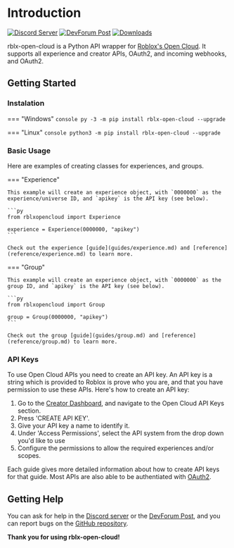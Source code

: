 # Introduction

[![Discord Server](https://img.shields.io/badge/dynamic/json?url=https%3A%2F%2Fdiscord.com%2Fapi%2Fv10%2Finvites%2F4CSc9E5uQy%3Fwith_counts%3Dtrue&query=%24.approximate_member_count&suffix=%20members&style=for-the-badge&logo=discord&logoColor=white&label=Discord%20Server&labelColor=%235865F2&color=%23353535)](https://discord.gg/4CSc9E5uQy)
[![DevForum Post](https://img.shields.io/badge/dynamic/json?url=https%3A%2F%2Fdevforum.roproxy.com%2Ft%2F1991959.json&query=%24.like_count&suffix=%20Likes&style=for-the-badge&logo=robloxstudio&logoColor=white&label=DevForum%20Post&labelColor=%23009fff&color=%23353535)](https://devforum.roblox.com/t/1991959)
[![Downloads](https://img.shields.io/pypi/dm/rblx-open-cloud?style=for-the-badge&logo=pypi&logoColor=white&label=PyPi%20Downloads&labelColor=%23006dad&color=%23353535)](https://pypi.org/project/rblx-open-cloud)

rblx-open-cloud is a Python API wrapper for [Roblox's Open Cloud](https://create.roblox.com/docs/cloud/open-cloud). It supports all experience and creator APIs, OAuth2, and incoming webhooks, and OAuth2.

## Getting Started

### Instalation

=== "Windows"
    ```console
    py -3 -m pip install rblx-open-cloud --upgrade
    ```

=== "Linux"
    ```console
    python3 -m pip install rblx-open-cloud --upgrade
    ```

### Basic Usage

Here are examples of creating classes for experiences, and groups.

=== "Experience"

    This example will create an experience object, with `0000000` as the experience/universe ID, and `apikey` is the API key (see below).

    ```py
    from rblxopencloud import Experience

    experience = Experience(0000000, "apikey")
    ```

    Check out the experience [guide](guides/experience.md) and [reference](reference/experience.md) to learn more.

=== "Group"

    This example will create an experience object, with `0000000` as the group ID, and `apikey` is the API key (see below).

    ```py
    from rblxopencloud import Group

    group = Group(0000000, "apikey")
    ```

    Check out the group [guide](guides/group.md) and [reference](reference/group.md) to learn more.

### API Keys

To use Open Cloud APIs you need to create an API key. An API key is a string which is provided to Roblox is prove who you are, and that you have permission to use these APIs. Here's how to create an API key:

1. Go to the [Creator Dashboard](https://create.roblox.com/dashboard/credentials), and navigate to the Open Cloud API Keys section.
2. Press 'CREATE API KEY'.
3. Give your API key a name to identify it.
4. Under 'Access Permissions', select the API system from the drop down you'd like to use
5. Configure the permissions to allow the required experiences and/or scopes.

Each guide gives more detailed information about how to create API keys for that guide. Most APIs are also able to be authentiated with [OAuth2](guides/oauth2.md).

## Getting Help

You can ask for help in the [Discord server](https://discord.gg/4CSc9E5uQy) or the [DevForum Post](https://devforum.roblox.com/t/1991959), and you can report bugs on the [GitHub repository](https://github.com/treeben77/rblx-open-cloud/issues).

**Thank you for using rblx-open-cloud!**
